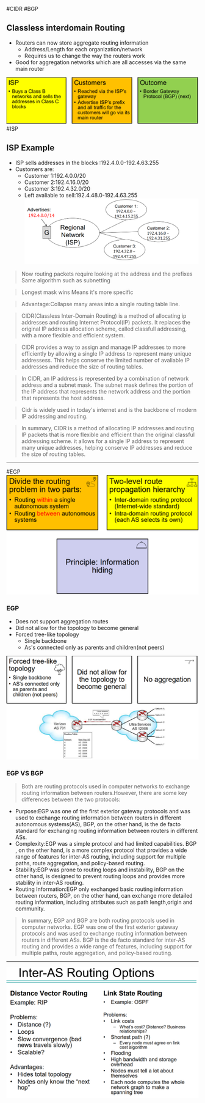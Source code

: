 #CIDR #BGP

## Classless interdomain Routing

- Routers can now store aggregate routing information
	- Address/Length for each organization/network
	- Requires us to change the way the routers work
- Good for aggregation networks which are all accesses via the same main router

![Alt text](IMAGES/Pasted%20image%2020230201141636.png)
#ISP
## ISP Example

- ISP sells addresses in the blocks :192.4.0.0-192.4.63.255
- Customers are:
	-  Customer 1:192.4.0.0/20
	-  Customer 2:192.4.16.0/20
	-  Customer 3:192.4.32.0/20
	-  Left avaliable to sell:192.4.48.0-192.4.63.255
![Alt text](IMAGES/Pasted%20image%2020230201141923.png)

>Now routing packets require looking at the address and the prefixes
>	Same algorithm such as subnetting

>Longest mask wins
>	Means it's more specific

>Advantage:Collapse many areas into a single routing table line.

>CIDR(Classless Inter-Domain Routing) is a method of allocating ip addresses and routing Internet Protocol(IP) packets. It replaces the original IP address allocation scheme, called classfull addressing, with a more flexible and efficient system.

>CIDR provides a way to assign and manage IP addresses to more efficiently by allowing a single IP address to represent many unique addressess. This helps conserve the limited number of avaliable IP addresses and reduce the size of routing tables.

>In CIDR, an IP address is represented by a combination of network address and a subnet mask. The subnet mask defines the portion of the IP address that represents the network address and the portion that represents the host address.

>Cidr is widely used in today's internet and is the backbone of modern IP addressing and routing.

>In summary, CIDR is a method of allocating IP addresses and routing IP packets that is more flexible and efficient than the original classful addressing scheme. it allows for a single IP address to represent many unique addresses, helping conserve IP addresses and reduce the size of routing tables.
---
#EGP
![Alt text](IMAGES/Pasted%20image%2020230201142822.png)
### EGP
- Does not support aggregation routes
- Did not allow for the topology to become general
- Forced tree-like topology
	- Single backbone
	- As's connected only as parents and children(not peers)

![Alt text](IMAGES/Pasted%20image%2020230201142954.png)


### EGP VS BGP
>Both are routing protocols used in computer networks to exchange routing information between routers.However, there are some key differences between the two protocols:
- Purpose:EGP was one of the first exterior gateway protocols and was used to exchange routing information between routers in different autonomous systems(AS), BGP, on the other hand, is the de facto standard for exchanging routing information between routers in different ASs.
- Complexity:EGP was a simple protocol and had limited capabilities. BGP , on the other hand, is a more complex protocol that provides a wide range of features for inter-AS routing, including support for multiple paths, route aggregation, and policy-based routing.
- Stability:EGP was prone to routing loops and instability, BGP on the other hand, is designed to prevent routing loops and provides more stability in inter-AS routing.
- Routing Information:EGP only exchanged basic routing information between routers, BGP, on the other hand, can exchange more detailed routing information, including attributes such as path length,origin and community.

>In summary, EGP and BGP are both routing protocols used in computer networks. EGP was one of the first exterior gateway protocols and was used to exchange routing information between routers in different ASs. BGP is the de facto standard for inter-AS routing and provides a wide range of features, including support for multiple paths, route aggregation, and policy-based routing.
---
![Alt text](IMAGES/Pasted%20image%2020230201143642.png)